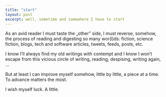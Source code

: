 ```yaml
---
title: "start"
layout: post
excerpt: well, sometime and somewhere I have to start
---
```


As an avid reader I must taste the „other” side, I must reverse, somehow, the process of reading and digesting so many wor(l)ds: fiction, science fiction, blogs, tech and software articles, tweets, feeds, posts, etc.

I know I’ll always find my old writings with contempt and I know I won’t escape from this vicious circle of writing, reading, despising, writing again, …

But at least I can improve myself somehow, little by little, a piece at a time. To advance matters the most.

I wish myself luck. A little.
